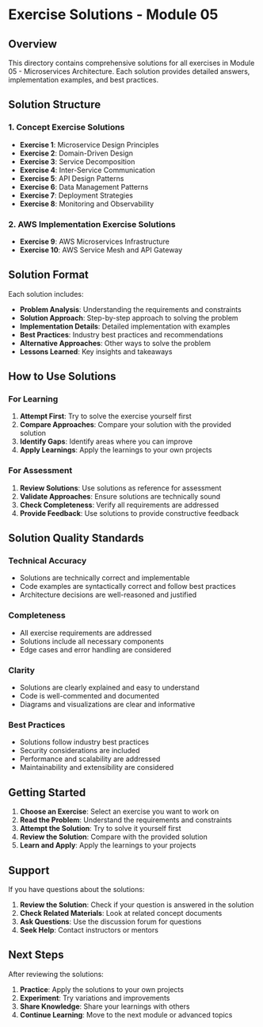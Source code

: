 # Exercise Solutions - Module 05

## Overview

This directory contains comprehensive solutions for all exercises in Module 05 - Microservices Architecture. Each solution provides detailed answers, implementation examples, and best practices.

## Solution Structure

### 1. Concept Exercise Solutions
- **Exercise 1**: Microservice Design Principles
- **Exercise 2**: Domain-Driven Design
- **Exercise 3**: Service Decomposition
- **Exercise 4**: Inter-Service Communication
- **Exercise 5**: API Design Patterns
- **Exercise 6**: Data Management Patterns
- **Exercise 7**: Deployment Strategies
- **Exercise 8**: Monitoring and Observability

### 2. AWS Implementation Exercise Solutions
- **Exercise 9**: AWS Microservices Infrastructure
- **Exercise 10**: AWS Service Mesh and API Gateway

## Solution Format

Each solution includes:
- **Problem Analysis**: Understanding the requirements and constraints
- **Solution Approach**: Step-by-step approach to solving the problem
- **Implementation Details**: Detailed implementation with examples
- **Best Practices**: Industry best practices and recommendations
- **Alternative Approaches**: Other ways to solve the problem
- **Lessons Learned**: Key insights and takeaways

## How to Use Solutions

### For Learning
1. **Attempt First**: Try to solve the exercise yourself first
2. **Compare Approaches**: Compare your solution with the provided solution
3. **Identify Gaps**: Identify areas where you can improve
4. **Apply Learnings**: Apply the learnings to your own projects

### For Assessment
1. **Review Solutions**: Use solutions as reference for assessment
2. **Validate Approaches**: Ensure solutions are technically sound
3. **Check Completeness**: Verify all requirements are addressed
4. **Provide Feedback**: Use solutions to provide constructive feedback

## Solution Quality Standards

### Technical Accuracy
- Solutions are technically correct and implementable
- Code examples are syntactically correct and follow best practices
- Architecture decisions are well-reasoned and justified

### Completeness
- All exercise requirements are addressed
- Solutions include all necessary components
- Edge cases and error handling are considered

### Clarity
- Solutions are clearly explained and easy to understand
- Code is well-commented and documented
- Diagrams and visualizations are clear and informative

### Best Practices
- Solutions follow industry best practices
- Security considerations are included
- Performance and scalability are addressed
- Maintainability and extensibility are considered

## Getting Started

1. **Choose an Exercise**: Select an exercise you want to work on
2. **Read the Problem**: Understand the requirements and constraints
3. **Attempt the Solution**: Try to solve it yourself first
4. **Review the Solution**: Compare with the provided solution
5. **Learn and Apply**: Apply the learnings to your projects

## Support

If you have questions about the solutions:
1. **Review the Solution**: Check if your question is answered in the solution
2. **Check Related Materials**: Look at related concept documents
3. **Ask Questions**: Use the discussion forum for questions
4. **Seek Help**: Contact instructors or mentors

## Next Steps

After reviewing the solutions:
1. **Practice**: Apply the solutions to your own projects
2. **Experiment**: Try variations and improvements
3. **Share Knowledge**: Share your learnings with others
4. **Continue Learning**: Move to the next module or advanced topics
